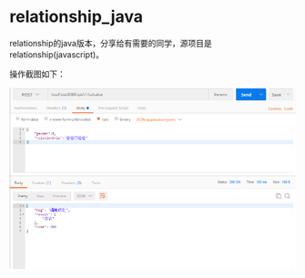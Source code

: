 # relationship_java
relationship的java版本，分享给有需要的同学，源项目是relationship(javascript)。


操作截图如下：


![图片](https://github.com/13871007341/relationship_java/blob/master/%E5%BE%AE%E4%BF%A1%E5%9B%BE%E7%89%87_20200501105923.png)
